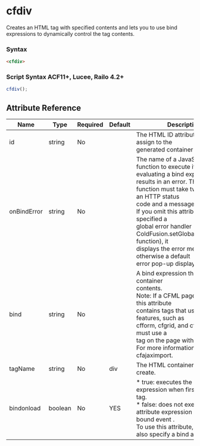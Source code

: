 # cfdiv

Creates an HTML tag with specified contents and lets you to use bind expressions to 
 dynamically control the tag contents.

### Syntax

```html
<cfdiv>
```

### Script Syntax ACF11+, Lucee, Railo 4.2+

```javascript
cfdiv();
```

## Attribute Reference

| Name | Type | Required | Default | Description | Values |
| --- | --- | --- | --- | --- | --- |
| id | string | No |  | The HTML ID attribute value to assign to the <br /> generated container tag. |  |
| onBindError | string | No |  | The name of a JavaScript function to execute if <br /> evaluating a bind expression results in an error. The <br /> function must take two attributes: an HTTP status <br /> code and a message. <br /> If you omit this attribute, and have specified a <br /> global error handler (by using the <br /> ColdFusion.setGlobalErrorHandler function), it <br /> displays the error message; otherwise a default <br /> error pop-up displays. |  |
| bind | string | No |  | A bind expression that returns the container <br /> contents. <br /> Note: If a CFML page specified in this attribute <br /> contains tags that use AJAX features, such as <br /> cfform, cfgrid, and cfwindow, you must use a <br /> tag on the page with the tag. <br /> For more information, see cfajaximport. |  |
| tagName | string | No | div | The HTML container tag to create. | /Users/garethedwards/development/github/cfdocs/docs/tags/cfdiv.md|span |
| bindonload | boolean | No | YES | * true: executes the bind attribute expression when first loading the tag.<br /> * false: does not execute the bind attribute expression until the first bound event .<br />To use this attribute, you must also specify a bind attribute. | /Users/garethedwards/development/github/cfdocs/docs/tags/cfdiv.md|YES |

